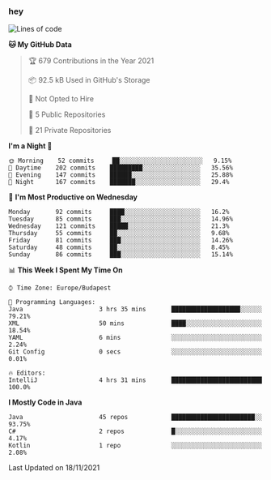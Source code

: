 ### hey

<!--START_SECTION:waka-->
![Lines of code](https://img.shields.io/badge/From%20Hello%20World%20I%27ve%20Written-467576%20lines%20of%20code-blue)

**🐱 My GitHub Data** 

> 🏆 679 Contributions in the Year 2021
 > 
> 📦 92.5 kB Used in GitHub's Storage 
 > 
> 🚫 Not Opted to Hire
 > 
> 📜 5 Public Repositories 
 > 
> 🔑 21 Private Repositories  
 > 
**I'm a Night 🦉** 

```text
🌞 Morning    52 commits     ██░░░░░░░░░░░░░░░░░░░░░░░   9.15% 
🌆 Daytime    202 commits    █████████░░░░░░░░░░░░░░░░   35.56% 
🌃 Evening    147 commits    ██████░░░░░░░░░░░░░░░░░░░   25.88% 
🌙 Night      167 commits    ███████░░░░░░░░░░░░░░░░░░   29.4%

```
📅 **I'm Most Productive on Wednesday** 

```text
Monday       92 commits     ████░░░░░░░░░░░░░░░░░░░░░   16.2% 
Tuesday      85 commits     ███░░░░░░░░░░░░░░░░░░░░░░   14.96% 
Wednesday    121 commits    █████░░░░░░░░░░░░░░░░░░░░   21.3% 
Thursday     55 commits     ██░░░░░░░░░░░░░░░░░░░░░░░   9.68% 
Friday       81 commits     ███░░░░░░░░░░░░░░░░░░░░░░   14.26% 
Saturday     48 commits     ██░░░░░░░░░░░░░░░░░░░░░░░   8.45% 
Sunday       86 commits     ███░░░░░░░░░░░░░░░░░░░░░░   15.14%

```


📊 **This Week I Spent My Time On** 

```text
⌚︎ Time Zone: Europe/Budapest

💬 Programming Languages: 
Java                     3 hrs 35 mins       ███████████████████░░░░░░   79.21% 
XML                      50 mins             ████░░░░░░░░░░░░░░░░░░░░░   18.54% 
YAML                     6 mins              ░░░░░░░░░░░░░░░░░░░░░░░░░   2.24% 
Git Config               0 secs              ░░░░░░░░░░░░░░░░░░░░░░░░░   0.01%

🔥 Editors: 
IntelliJ                 4 hrs 31 mins       █████████████████████████   100.0%

```

**I Mostly Code in Java** 

```text
Java                     45 repos            ███████████████████████░░   93.75% 
C#                       2 repos             █░░░░░░░░░░░░░░░░░░░░░░░░   4.17% 
Kotlin                   1 repo              ░░░░░░░░░░░░░░░░░░░░░░░░░   2.08%

```



 Last Updated on 18/11/2021
<!--END_SECTION:waka-->
